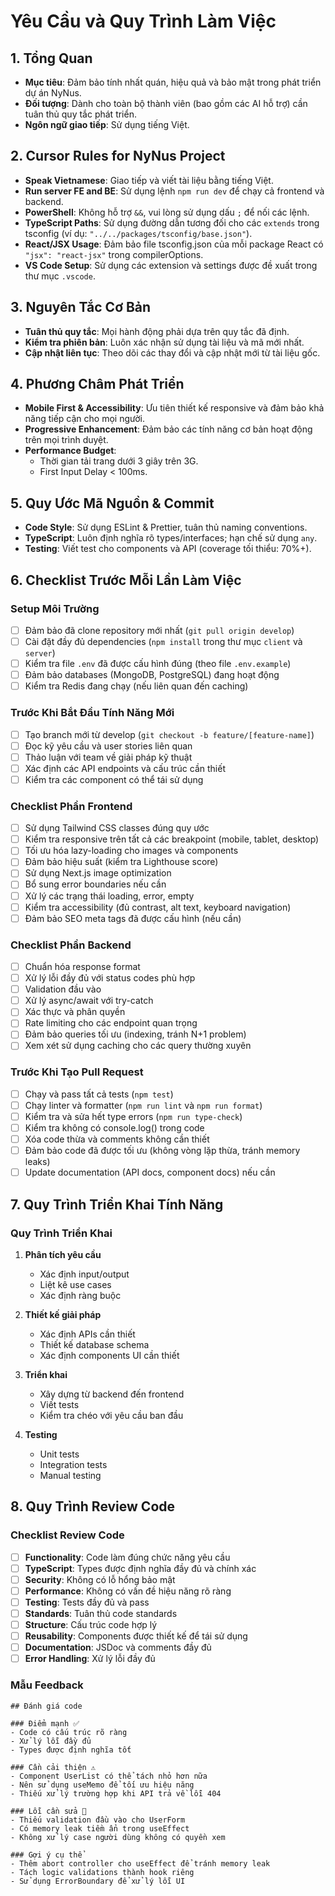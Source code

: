 # Yêu Cầu và Quy Trình Làm Việc

## 1. Tổng Quan

- **Mục tiêu**: Đảm bảo tính nhất quán, hiệu quả và bảo mật trong phát triển dự án NyNus.
- **Đối tượng**: Dành cho toàn bộ thành viên (bao gồm các AI hỗ trợ) cần tuân thủ quy tắc phát triển.
- **Ngôn ngữ giao tiếp**: Sử dụng tiếng Việt.

## 2. Cursor Rules for NyNus Project

- **Speak Vietnamese**: Giao tiếp và viết tài liệu bằng tiếng Việt.
- **Run server FE and BE**: Sử dụng lệnh `npm run dev` để chạy cả frontend và backend.
- **PowerShell**: Không hỗ trợ `&&`, vui lòng sử dụng dấu `;` để nối các lệnh.
- **TypeScript Paths**: Sử dụng đường dẫn tương đối cho các `extends` trong tsconfig (ví dụ: `"../../packages/tsconfig/base.json"`).
- **React/JSX Usage**: Đảm bảo file tsconfig.json của mỗi package React có `"jsx": "react-jsx"` trong compilerOptions.
- **VS Code Setup**: Sử dụng các extension và settings được đề xuất trong thư mục `.vscode`.

## 3. Nguyên Tắc Cơ Bản

- **Tuân thủ quy tắc**: Mọi hành động phải dựa trên quy tắc đã định.
- **Kiểm tra phiên bản**: Luôn xác nhận sử dụng tài liệu và mã mới nhất.
- **Cập nhật liên tục**: Theo dõi các thay đổi và cập nhật mới từ tài liệu gốc.

## 4. Phương Châm Phát Triển

- **Mobile First & Accessibility**: Ưu tiên thiết kế responsive và đảm bảo khả năng tiếp cận cho mọi người.
- **Progressive Enhancement**: Đảm bảo các tính năng cơ bản hoạt động trên mọi trình duyệt.
- **Performance Budget**:
  - Thời gian tải trang dưới 3 giây trên 3G.
  - First Input Delay < 100ms.

## 5. Quy Ước Mã Nguồn & Commit

- **Code Style**: Sử dụng ESLint & Prettier, tuân thủ naming conventions.
- **TypeScript**: Luôn định nghĩa rõ types/interfaces; hạn chế sử dụng `any`.
- **Testing**: Viết test cho components và API (coverage tối thiểu: 70%+).

## 6. Checklist Trước Mỗi Lần Làm Việc

### Setup Môi Trường

- [ ] Đảm bảo đã clone repository mới nhất (`git pull origin develop`)
- [ ] Cài đặt đầy đủ dependencies (`npm install` trong thư mục `client` và `server`)
- [ ] Kiểm tra file `.env` đã được cấu hình đúng (theo file `.env.example`)
- [ ] Đảm bảo databases (MongoDB, PostgreSQL) đang hoạt động
- [ ] Kiểm tra Redis đang chạy (nếu liên quan đến caching)

### Trước Khi Bắt Đầu Tính Năng Mới

- [ ] Tạo branch mới từ develop (`git checkout -b feature/[feature-name]`)
- [ ] Đọc kỹ yêu cầu và user stories liên quan
- [ ] Thảo luận với team về giải pháp kỹ thuật
- [ ] Xác định các API endpoints và cấu trúc cần thiết
- [ ] Kiểm tra các component có thể tái sử dụng

### Checklist Phần Frontend

- [ ] Sử dụng Tailwind CSS classes đúng quy ước
- [ ] Kiểm tra responsive trên tất cả các breakpoint (mobile, tablet, desktop)
- [ ] Tối ưu hóa lazy-loading cho images và components
- [ ] Đảm bảo hiệu suất (kiểm tra Lighthouse score)
- [ ] Sử dụng Next.js image optimization
- [ ] Bổ sung error boundaries nếu cần
- [ ] Xử lý các trạng thái loading, error, empty
- [ ] Kiểm tra accessibility (đủ contrast, alt text, keyboard navigation)
- [ ] Đảm bảo SEO meta tags đã được cấu hình (nếu cần)

### Checklist Phần Backend

- [ ] Chuẩn hóa response format
- [ ] Xử lý lỗi đầy đủ với status codes phù hợp
- [ ] Validation đầu vào
- [ ] Xử lý async/await với try-catch
- [ ] Xác thực và phân quyền
- [ ] Rate limiting cho các endpoint quan trọng
- [ ] Đảm bảo queries tối ưu (indexing, tránh N+1 problem)
- [ ] Xem xét sử dụng caching cho các query thường xuyên

### Trước Khi Tạo Pull Request

- [ ] Chạy và pass tất cả tests (`npm test`)
- [ ] Chạy linter và formatter (`npm run lint` và `npm run format`)
- [ ] Kiểm tra và sửa hết type errors (`npm run type-check`)
- [ ] Kiểm tra không có console.log() trong code
- [ ] Xóa code thừa và comments không cần thiết
- [ ] Đảm bảo code đã được tối ưu (không vòng lặp thừa, tránh memory leaks)
- [ ] Update documentation (API docs, component docs) nếu cần

## 7. Quy Trình Triển Khai Tính Năng

### Quy Trình Triển Khai

1. **Phân tích yêu cầu**

   - Xác định input/output
   - Liệt kê use cases
   - Xác định ràng buộc

2. **Thiết kế giải pháp**

   - Xác định APIs cần thiết
   - Thiết kế database schema
   - Xác định components UI cần thiết

3. **Triển khai**

   - Xây dựng từ backend đến frontend
   - Viết tests
   - Kiểm tra chéo với yêu cầu ban đầu

4. **Testing**
   - Unit tests
   - Integration tests
   - Manual testing

## 8. Quy Trình Review Code

### Checklist Review Code

- [ ] **Functionality**: Code làm đúng chức năng yêu cầu
- [ ] **TypeScript**: Types được định nghĩa đầy đủ và chính xác
- [ ] **Security**: Không có lỗ hổng bảo mật
- [ ] **Performance**: Không có vấn đề hiệu năng rõ ràng
- [ ] **Testing**: Tests đầy đủ và pass
- [ ] **Standards**: Tuân thủ code standards
- [ ] **Structure**: Cấu trúc code hợp lý
- [ ] **Reusability**: Components được thiết kế để tái sử dụng
- [ ] **Documentation**: JSDoc và comments đầy đủ
- [ ] **Error Handling**: Xử lý lỗi đầy đủ

### Mẫu Feedback

```
## Đánh giá code

### Điểm mạnh ✅
- Code có cấu trúc rõ ràng
- Xử lý lỗi đầy đủ
- Types được định nghĩa tốt

### Cần cải thiện ⚠️
- Component UserList có thể tách nhỏ hơn nữa
- Nên sử dụng useMemo để tối ưu hiệu năng
- Thiếu xử lý trường hợp khi API trả về lỗi 404

### Lỗi cần sửa 🚨
- Thiếu validation đầu vào cho UserForm
- Có memory leak tiềm ẩn trong useEffect
- Không xử lý case người dùng không có quyền xem

### Gợi ý cụ thể
- Thêm abort controller cho useEffect để tránh memory leak
- Tách logic validations thành hook riêng
- Sử dụng ErrorBoundary để xử lý lỗi UI
```
